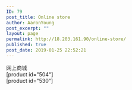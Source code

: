 ```yaml
---
ID: 79
post_title: Online store
author: AaronYoung
post_excerpt: ""
layout: page
permalink: http://18.203.161.90/online-store/
published: true
post_date: 2019-01-25 22:52:21
---
```

<div id="pl-79"  class="panel-layout" ><div id="pg-79-0"  class="panel-grid panel-no-style"  data-style="{&quot;background_image_attachment&quot;:false,&quot;background_display&quot;:&quot;tile&quot;,&quot;cell_alignment&quot;:&quot;flex-start&quot;}"  data-ratio="1"  data-ratio-direction="right" ><div id="pgc-79-0-0"  class="panel-grid-cell"  data-weight="1" ><div id="panel-79-0-0-0" class="so-panel widget widget_sow-editor panel-first-child panel-last-child" data-index="0" data-style="{&quot;background_image_attachment&quot;:false,&quot;background_display&quot;:&quot;tile&quot;,&quot;animation_once&quot;:&quot;&quot;}" ><div class="so-widget-sow-editor so-widget-sow-editor-base">
<div class="siteorigin-widget-tinymce textwidget">
	网上商城
</div>
</div></div></div></div><div id="pg-79-1"  class="panel-grid panel-no-style"  data-style="{&quot;background_image_attachment&quot;:false,&quot;background_display&quot;:&quot;tile&quot;,&quot;cell_alignment&quot;:&quot;flex-start&quot;}"  data-ratio="1"  data-ratio-direction="right" ><div id="pgc-79-1-0"  class="panel-grid-cell"  data-weight="0.25" ><div id="panel-79-1-0-0" class="so-panel widget widget_sow-editor panel-first-child panel-last-child" data-index="1" data-style="{&quot;background_image_attachment&quot;:false,&quot;background_display&quot;:&quot;tile&quot;,&quot;animation_once&quot;:&quot;&quot;}" ><div class="so-widget-sow-editor so-widget-sow-editor-base">
<div class="siteorigin-widget-tinymce textwidget">
	[product id="504"]</div>
</div></div></div><div id="pgc-79-1-1"  class="panel-grid-cell"  data-weight="0.25" ><div id="panel-79-1-1-0" class="so-panel widget widget_sow-editor panel-first-child panel-last-child" data-index="2" data-style="{&quot;background_image_attachment&quot;:false,&quot;background_display&quot;:&quot;tile&quot;,&quot;animation_once&quot;:&quot;&quot;}" ><div class="so-widget-sow-editor so-widget-sow-editor-base">
<div class="siteorigin-widget-tinymce textwidget">
	[product id="530"]</div>
</div></div></div><div id="pgc-79-1-2"  class="panel-grid-cell panel-grid-cell-empty panel-grid-cell-mobile-last"  data-weight="0.25" ></div><div id="pgc-79-1-3"  class="panel-grid-cell panel-grid-cell-empty"  data-weight="0.25" ></div></div></div>